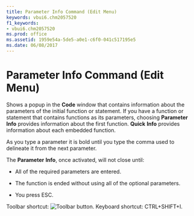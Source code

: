 ```yaml
---
title: Parameter Info Command (Edit Menu)
keywords: vbui6.chm2057520
f1_keywords:
- vbui6.chm2057520
ms.prod: office
ms.assetid: 1959e54a-5de5-a0e1-c6f0-041c517195e5
ms.date: 06/08/2017
---
```



# Parameter Info Command (Edit Menu)

Shows a popup in the **Code** window that contains information about the parameters of the initial function or statement. If you have a function or statement that contains functions as its parameters, choosing **Parameter** **Info** provides information about the first function. **Quick** **Info** provides information about each embedded function.

As you type a parameter it is bold until you type the comma used to delineate it from the next parameter.

The **Parameter** **Info**, once activated, will not close until:



- All of the required parameters are entered.
    
- The function is ended without using all of the optional parameters.
    
- You press ESC.
    

Toolbar shortcut: 
![Toolbar button](images/tbr_ptip_ZA01201731.gif). Keyboard shortcut: CTRL+SHIFT+I.

